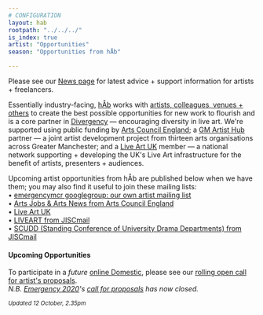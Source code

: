 ```yaml
---
# CONFIGURATION
layout: hab
rootpath: "../../../"
is_index: true
artist: "Opportunities"
season: "Opportunities from hÅb"

---
```

Please see our [News page](/news/#artists) for latest advice + support information for artists + freelancers.         
         
Essentially industry-facing, [hÅb](/hab) works with [artists, colleagues, venues + others](/hab/partners) to create the best possible opportunities for new work to flourish and is a core partner in <a href="http://www.divergencymcr.org" target="_blank">Divergency</a> — encouraging diversity in live art. We're supported using public funding by <a href="http://artscouncil.org.uk/our-investment/national-portfolio-2018-22" target="_blank">Arts Council England</a>; a <a href="http://gm-artisthub.co.uk" target="_blank">GM Artist Hub</a> partner — a joint artist development project from thirteen arts organisations across Greater Manchester; and a <a href="http://liveartuk.org" target="_blank">Live Art UK</a> member — a national network supporting + developing the UK's Live Art infrastructure for the benefit of artists, presenters + audiences.         
          
Upcoming artist opportunities from hÅb are published below when we have them; you may also find it useful to join these mailing lists:         
• [emergencymcr googlegroup: our own artist mailing list](/hab/emergencymcr)         
• <a href="http://www.artsjobs.org.uk/subscribe" target="_blank">Arts Jobs & Arts News from Arts Council England</a>        
• <a href="http://www.liveartuk.org/pages/sign-up" target="_blank">Live Art UK</a>         
• <a href="http://www.jiscmail.ac.uk/cgi-bin/webadmin?A0=LIVEART" target="_blank">LIVEART from JISCmail</a>         
• <a href="http://www.jiscmail.ac.uk/cgi-bin/webadmin?A0=SCUDD" target="_blank">SCUDD (Standing Conference of University Drama Departments) from JISCmail</a>
         
         
#### Upcoming Opportunities        
To participate in a *future* [online Domestic](/hab/domestic), please see our <a href="http://domesticmcr.posthaven.com" target="_blank">rolling open call for artist's proposals</a>.<br>*N.B. [Emergency 2020](/hab/emergency)'s <a href="http://emergencymcr.posthaven.com" target="_blank">call for proposals</a> has now closed.*        
        
<small>*Updated 12 October, 2.35pm*</small>
